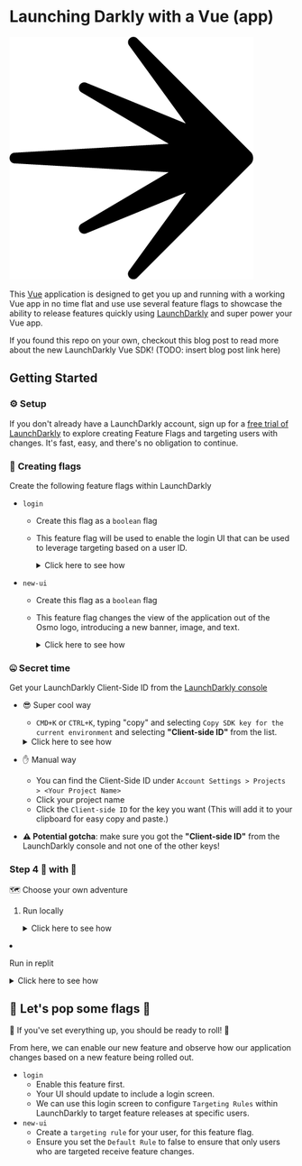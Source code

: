 # Launching Darkly with a Vue (app)

![](./public/osmo.png)

This [Vue](https://vuejs.org/) application is designed to get you up and running with a working Vue app in no time flat and use use several feature flags to showcase the ability to release features quickly using [LaunchDarkly](https://www.launchdarkly.com) and super power your Vue app. 



If you found this repo on your own, checkout this blog post to read more about the new LaunchDarkly Vue SDK!
(TODO: insert blog post link here)



## Getting Started

### :gear: **Setup**

If you don't already have a LaunchDarkly account, sign up for a [free trial of LaunchDarkly](https://app.launchdarkly.com/signup) to explore creating Feature Flags and targeting users with changes. It's fast, easy, and there's no obligation to continue.



### :flags: **Creating flags**

Create the following feature flags within LaunchDarkly

* `login`
  
  - Create this flag as a `boolean` flag 
  - This feature flag will be used to enable the login UI that can be used to leverage targeting based on a user ID. 
    <details><summary>Click here to see how</summary>
    
      ![](./public/create-login-flag.gif)
    </details>
  
* `new-ui`
  - Create this flag as a `boolean` flag
  - This feature flag changes the view of the application out of the Osmo logo, introducing a new banner, image, and text.
    <details><summary>Click here to see how</summary>
  	
    ![](./public/create-new-ui-flag.gif)
    </details>

### :zipper_mouth_face: **Secret time**

Get your LaunchDarkly Client-Side ID from the [LaunchDarkly console](https://app.launchdarkly.com/)

- :sunglasses:  Super cool way 
  -  `CMD+K` or `CTRL+K`, typing "copy" and selecting `Copy SDK key for the current environment` and selecting **"Client-side ID"** from the list. 

  <details><summary>Click here to see how</summary>

   ![](./public/retrieve-client-id-without-save.gif)
  </details>

- :hand: Manual way 
  - You can find the Client-Side ID under `Account Settings > Projects > <Your Project Name>`
  - Click your project name
  - Click the `Client-side ID` for the key you want
    (This will add it to your clipboard for easy copy and paste.)

- **:warning: Potential gotcha**: 
  make sure you got the **"Client-side ID"** from the LaunchDarkly console and not one of the other keys! 

### **Step 4** :ship: with :flags:

:world_map: Choose your own adventure

1. Run locally
   <details><summary>Click here to see how</summary>

   1. Get the code

      ```shell
      # just run this command to quickly pull the source code locally
      # you have to have Node and NPM installed already, but you probably already do if you work with Vue
      npx degit halex5000/launching-darkly-with-a-vue
      ```
   2. Setup the env

      ```shell
      # go into the directory you just created by pulling the code
      cd launching-darkly-with-a-vue
      
      # this will make the terminal wait for your client ID to be pasted 
      read client_id
      
      # paste your client ID into the terminal and hit enter
      
      # this will write your client ID to your .env file, which is ignored by the .gitignore
      echo "VITE_CLIENT_ID=$client_id" > .env                                                                                  
      ```
   3. Install all the things
      ```shell
      npm install
      ```
   4. Run your app!
      ```shell
      # this will set you up for hot reloading so as you change things, the app will auto-update
      npm start
      ```
      </details>
      

2. Run in replit
   <details><summary>Click here to see how</summary>

   1. Go check out this Repl I made: https://replit.com/@halex5000/Launching-Darkly-with-a-Vue
   2. Fork it.
   3. Add a secret into your Repl `VITE_CLIENT_ID` and paste the Client Side ID you copied from the LaunchDarkly console
      <details><summary>Click here to see how</summary>

        ![](./public/save-client-id.gif)
      
      </details>

   4. Run your Repl!
   </details>

## :champagne: Let's pop some flags :champagne:

:rocket: If you've set everything up, you should be ready to roll! :rocket:

From here, we can enable our new feature and observe how our application changes based on a new feature being rolled out. 

* `login`
  - Enable this feature first.
  - Your UI should update to include a login screen.
  - We can use this login screen to configure `Targeting Rules` within LaunchDarkly to target feature releases at specific users. 
* `new-ui`
  - Create a `targeting rule` for your user, for this feature flag.
  - Ensure you set the `Default Rule` to false to ensure that only users who are targeted receive feature changes.